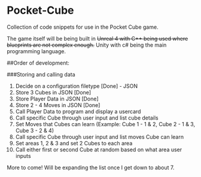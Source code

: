 # Pocket-Cube
Collection of code snippets for use in the Pocket Cube game.

The game itself will be being built in ~~Unreal 4 with C++ being used where blueprints are not complex enough.~~ Unity with c# being the main programming language.

##Order of development:

###Storing and calling data
1. Decide on a configuration filetype [Done] - JSON
2. Store 3 Cubes in JSON [Done]
3. Store Player Data in JSON [Done]
4. Store 2 - 4 Moves in JSON [Done]
5. Call Player Data to program and display a usercard
6. Call specific Cube through user input and list cube details
7. Set Moves that Cubes can learn (Example: Cube 1 - 1 & 2, Cube 2 - 1 & 3, Cube 3 - 2 & 4)
8. Call specific Cube through user input and list moves Cube can learn
9. Set areas 1, 2 & 3 and set 2 Cubes to each area
10. Call either first or second Cube at random based on what area user inputs

More to come! Will be expanding the list once I get down to about 7.